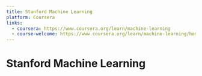 ```yaml
---
title: Stanford Machine Learning
platform: Coursera
links:
  - coursera: https://www.coursera.org/learn/machine-learning
  - course-welcome: https://www.coursera.org/learn/machine-learning/home/welcome
---
```

# Stanford Machine Learning